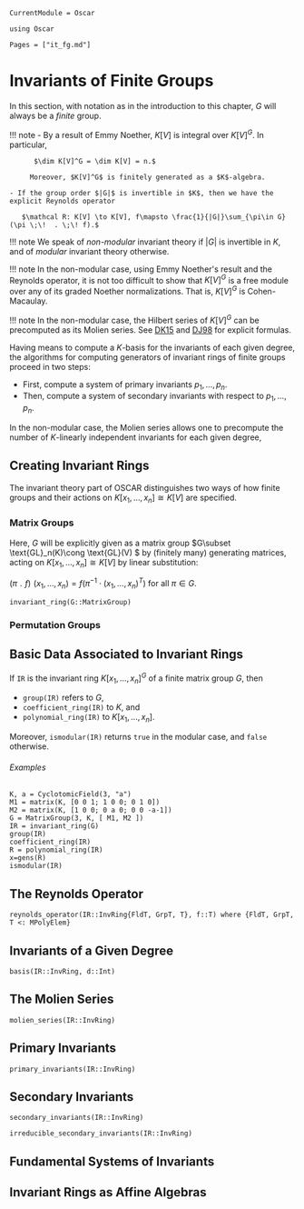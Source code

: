 ```@meta
CurrentModule = Oscar
```

```@setup oscar
using Oscar
```

```@contents
Pages = ["it_fg.md"]
```

# Invariants of Finite Groups

In this section, with notation as in the introduction to this chapter, $G$ will always be a *finite* group.

!!! note
     - By a result of Emmy Noether, $K[V]$ is integral over $K[V]^G$. In particular,

          $\dim K[V]^G = \dim K[V] = n.$
         
         Moreover, $K[V]^G$ is finitely generated as a $K$-algebra.
		   
    - If the group order $|G|$ is invertible in $K$, then we have the explicit Reynolds operator

       $\mathcal R: K[V] \to K[V], f\mapsto \frac{1}{|G|}\sum_{\pi\in G}(\pi \;\!  . \;\! f).$

!!! note
    We speak of *non-modular* invariant theory if $|G|$ is invertible in $K$, and of *modular* invariant theory otherwise.

!!! note
    In the non-modular case, using  Emmy Noether's result and the Reynolds operator, it is not too difficult to show that $K[V]^G$ is a free module over any of its graded Noether normalizations. That is, $K[V]^G$ is Cohen-Macaulay.

!!! note
    In the non-modular case, the Hilbert series of $K[V]^G$ can be precomputed as its Molien series. See [DK15](@cite) and [DJ98](@cite) for explicit formulas.

Having means to compute a $K$-basis for the invariants of each given degree, the algorithms for computing generators of invariant rings of finite groups proceed in two steps:

- First, compute a system of primary invariants $p_1,\dots, p_n$.
- Then, compute a system of secondary invariants with respect to $p_1,\dots, p_n$.

In the non-modular case, the Molien series allows one to precompute the number of $K$-linearly independent invariants for each given degree,

## Creating Invariant Rings

The invariant theory part of OSCAR  distinguishes two ways of how  finite groups and their actions on $K[x_1, \dots, x_n]\cong K[V]$ are specified.

### Matrix Groups

Here, $G$ will be explicitly given as a matrix group $G\subset \text{GL}_n(K)\cong \text{GL}(V) $ by (finitely many) generating matrices, acting on $K[x_1, \dots, x_n]\cong K[V]$ by linear substitution:

$(\pi \;\!  . \;\! f) \;\! (x_1, \dots, x_n)  = f(\pi^{-1} \cdot (x_1, \dots, x_n)^T) \text{ for all } \pi\in G.$


```@docs
invariant_ring(G::MatrixGroup)
```

### Permutation Groups


## Basic Data Associated to Invariant Rings

If `IR` is the invariant ring $K[x_1,..., x_n]^G$ of a finite matrix group $G$, then

- `group(IR)` refers to $G$,
- `coefficient_ring(IR)` to $K$, and
- `polynomial_ring(IR)` to $K[x_1,..., x_n]$.

Moreover, `ismodular(IR)` returns `true` in the modular case, and
`false` otherwise.

###### Examples

```@repl oscar
K, a = CyclotomicField(3, "a")
M1 = matrix(K, [0 0 1; 1 0 0; 0 1 0])
M2 = matrix(K, [1 0 0; 0 a 0; 0 0 -a-1])
G = MatrixGroup(3, K, [ M1, M2 ])
IR = invariant_ring(G)
group(IR)
coefficient_ring(IR)
R = polynomial_ring(IR)
x=gens(R)
ismodular(IR)
```

## The Reynolds Operator

```@docs
reynolds_operator(IR::InvRing{FldT, GrpT, T}, f::T) where {FldT, GrpT, T <: MPolyElem}
```

## Invariants of a Given Degree

```@docs
basis(IR::InvRing, d::Int)
```

## The Molien Series

```@docs
molien_series(IR::InvRing)
```

## Primary Invariants

```@docs
primary_invariants(IR::InvRing)
```

## Secondary Invariants

```@docs
secondary_invariants(IR::InvRing)
```

```@docs
irreducible_secondary_invariants(IR::InvRing)
```

## Fundamental Systems of Invariants


## Invariant Rings as Affine Algebras
